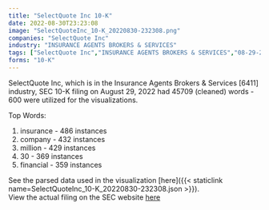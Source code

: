 ```yaml
---
title: "SelectQuote Inc 10-K"
date: 2022-08-30T23:23:08
image: "SelectQuoteInc_10-K_20220830-232308.png"
companies: "SelectQuote Inc"
industry: "INSURANCE AGENTS BROKERS & SERVICES"
tags: ["SelectQuote Inc","INSURANCE AGENTS BROKERS & SERVICES","08-29-2022","10-K"]
forms: "10-K"
---
```

SelectQuote Inc, which is in the Insurance Agents Brokers & Services [6411] industry, SEC 10-K filing on August 29, 2022 had 45709 (cleaned) words - 600 were utilized for the visualizations.

Top Words:
1. insurance - 486 instances
2. company - 432 instances
3. million - 429 instances
4. 30 - 369 instances
5. financial - 359 instances


See the parsed data used in the visualization [here]({{< staticlink name=SelectQuoteInc_10-K_20220830-232308.json >}}).  
View the actual filing on the SEC website [here](https://www.sec.gov/Archives/edgar/data/1794783/0001794783-22-000067.txt)